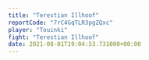 ```yaml
---
title: "Terestian Illhoof"
reportCode: "7rC4GqTLR3pgZQxc"
player: "Touinki"
fight: "Terestian Illhoof"
date: 2021-08-01T19:04:53.731000+00:00
---
```

